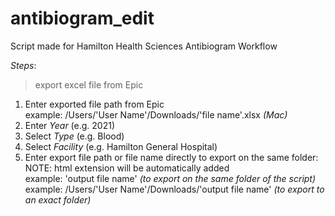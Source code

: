# antibiogram_edit

Script made for Hamilton Health Sciences Antibiogram Workflow

*Steps*:
> export excel file from Epic
1. Enter exported file path from Epic <br>
    example: /Users/'User Name'/Downloads/'file name'.xlsx *(Mac)* <br>
2. Enter *Year* (e.g. 2021) <br>
3. Select *Type* (e.g. Blood) <br>
4. Select *Facility* (e.g. Hamilton General Hospital) <br>
5. Enter export file path or file name directly to export on the same folder: <br>
    NOTE: html extension will be automatically added <br>
    example: 'output file name' *(to export on the same folder of the script)* <br>
    example: /Users/'User Name'/Downloads/'output file name' *(to export to an exact folder)* <br>